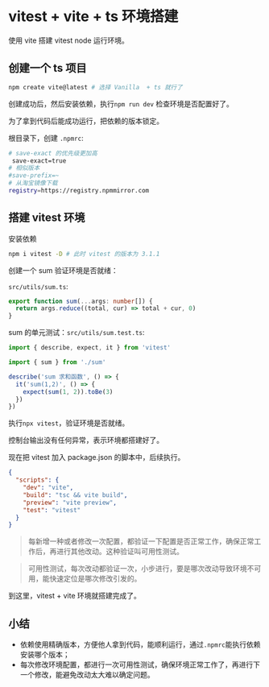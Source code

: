 # vitest + vite + ts 环境搭建

使用 vite 搭建 vitest node 运行环境。

## 创建一个 ts 项目

```bash
npm create vite@latest # 选择 Vanilla  + ts 就行了
```

创建成功后，然后安装依赖，执行`npm run dev` 检查环境是否配置好了。

为了拿到代码后能成功运行，把依赖的版本锁定。

根目录下，创建 `.npmrc`:

```bash
# save-exact 的优先级更加高
 save-exact=true
# 相似版本
#save-prefix=~
# 从淘宝镜像下载
registry=https://registry.npmmirror.com
```

## 搭建 vitest 环境

安装依赖

```bash
npm i vitest -D # 此时 vitest 的版本为 3.1.1
```

创建一个 sum 验证环境是否就绪：

`src/utils/sum.ts`:

```ts
export function sum(...args: number[]) {
  return args.reduce((total, cur) => total + cur, 0)
}
```

sum 的单元测试：`src/utils/sum.test.ts`:

```ts
import { describe, expect, it } from 'vitest'

import { sum } from './sum'

describe('sum 求和函数', () => {
  it('sum(1,2)', () => {
    expect(sum(1, 2)).toBe(3)
  })
})
```

执行`npx vitest`，验证环境是否就绪。

控制台输出没有任何异常，表示环境都搭建好了。

现在把 vitest 加入 package.json 的脚本中，后续执行。

```json
{
  "scripts": {
    "dev": "vite",
    "build": "tsc && vite build",
    "preview": "vite preview",
    "test": "vitest"
  }
}
```

> 每新增一种或者修改一次配置，都验证一下配置是否正常工作，确保正常工作后，再进行其他改动。这种验证叫可用性测试。

> 可用性测试，每次改动都验证一次，小步进行，要是哪次改动导致环境不可用，能快速定位是哪次修改引发的。

到这里，vitest + vite 环境就搭建完成了。

## 小结

- 依赖使用精确版本，方便他人拿到代码，能顺利运行，通过`.npmrc`能执行依赖安装哪个版本；
- 每次修改环境配置，都进行一次可用性测试，确保环境正常工作了，再进行下一个修改，能避免改动太大难以确定问题。

